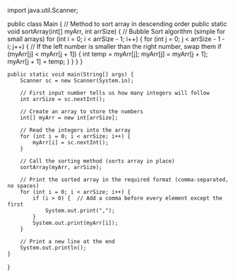import java.util.Scanner;

public class Main {
    // Method to sort array in descending order
    public static void sortArray(int[] myArr, int arrSize) {
        // Bubble Sort algorithm (simple for small arrays)
        for (int i = 0; i < arrSize - 1; i++) {
            for (int j = 0; j < arrSize - 1 - i; j++) {
                // If the left number is smaller than the right number, swap them
                if (myArr[j] < myArr[j + 1]) {
                    int temp = myArr[j];
                    myArr[j] = myArr[j + 1];
                    myArr[j + 1] = temp;
                }
            }
        }
    }

    public static void main(String[] args) {
        Scanner sc = new Scanner(System.in);

        // First input number tells us how many integers will follow
        int arrSize = sc.nextInt();

        // Create an array to store the numbers
        int[] myArr = new int[arrSize];

        // Read the integers into the array
        for (int i = 0; i < arrSize; i++) {
            myArr[i] = sc.nextInt();
        }

        // Call the sorting method (sorts array in place)
        sortArray(myArr, arrSize);

        // Print the sorted array in the required format (comma-separated, no spaces)
        for (int i = 0; i < arrSize; i++) {
            if (i > 0) {  // Add a comma before every element except the first
                System.out.print(",");
            }
            System.out.print(myArr[i]);
        }

        // Print a new line at the end
        System.out.println();
    }
}
